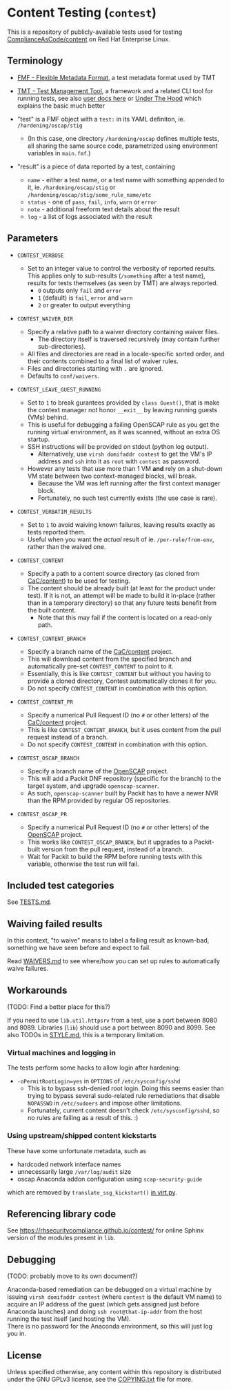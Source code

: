 # Content Testing (`contest`)

This is a repository of publicly-available tests used for testing
[ComplianceAsCode/content](https://github.com/ComplianceAsCode/content/)
on Red Hat Enterprise Linux.

## Terminology

- [FMF - Flexible Metadata Format](https://github.com/teemtee/fmf/), a test
  metadata format used by TMT
- [TMT - Test Management Tool](https://github.com/teemtee/tmt/), a framework
  and a related CLI tool for running tests, see also
  [user docs here](https://tmt.readthedocs.io/en/stable/) or
  [Under The Hood](https://tmt.readthedocs.io/en/stable/guide.html#under-the-hood)
  which explains the basic much better

- "test" is a FMF object with a `test:` in its YAML definiton, ie.
  `/hardening/oscap/stig`
  - (In this case, one directory `/hardening/oscap` defines multiple tests,
    all sharing the same source code, parametrized using environment variables
    in `main.fmf`.)

- "result" is a piece of data reported by a test, containing
  - `name` - either a test name, or a test name with something appended to it,
    ie. `/hardening/oscap/stig` or `/hardening/oscap/stig/some_rule_name/etc`
  - `status` - one of `pass`, `fail`, `info`, `warn` or `error`
  - `note` - additional freeform text details about the result
  - `log` - a list of logs associated with the result

## Parameters

- `CONTEST_VERBOSE`
  - Set to an integer value to control the verbosity of reported results.
    This applies only to sub-results (`/something` after a test name), results
    for tests themselves (as seen by TMT) are always reported.
    - `0` outputs only `fail` and `error`
    - `1` (default) is `fail`, `error` and `warn`
    - `2` or greater to output everything

- `CONTEST_WAIVER_DIR`
  - Specify a relative path to a waiver directory containing waiver files.
    - The directory itself is traversed recursively (may contain further
      sub-directories).
  - All files and directories are read in a locale-specific sorted order,
    and their contents combined to a final list of waiver rules.
  - Files and directories starting with `.` are ignored.
  - Defaults to `conf/waivers`.

- `CONTEST_LEAVE_GUEST_RUNNING`
  - Set to `1` to break gurantees provided by `class Guest()`, that is make the
    context manager not honor `__exit__` by leaving running guests (VMs) behind.
  - This is useful for debugging a failing OpenSCAP rule as you get the running
    virtual environment, as it was scanned, without an extra OS startup.
  - SSH instructions will be provided on stdout (python log output).
    - Alternatively, use `virsh domifaddr contest` to get the VM's IP address
      and `ssh` into it as `root` with `contest` as password.
  - However any tests that use more than 1 VM **and** rely on a shut-down VM
    state between two context-managed blocks, will break.
    - Because the VM was left running after the first context manager block.
    - Fortunately, no such test currently exists (the use case is rare).

- `CONTEST_VERBATIM_RESULTS`
  - Set to `1` to avoid waiving known failures, leaving results exactly as
    tests reported them.
  - Useful when you want the *actual* result of ie. `/per-rule/from-env`,
    rather than the waived one.

- `CONTEST_CONTENT`
  - Specify a path to a content source directory (as cloned from
    [CaC/content](https://github.com/ComplianceAsCode/content/)) to be used
    for testing.
  - The content should be already built (at least for the product under test).
    If it is not, an attempt will be made to build it in-place (rather than
    in a temporary directory) so that any future tests benefit from the built
    content.
    - Note that this may fail if the content is located on a read-only path.

- `CONTEST_CONTENT_BRANCH`
  - Specify a branch name of the
    [CaC/content](https://github.com/ComplianceAsCode/content/) project.
  - This will download content from the specified branch and automatically
    pre-set `CONTEST_CONTENT` to point to it.
  - Essentially, this is like `CONTEST_CONTENT` but without you having to
    provide a cloned directory, Contest automatically clones it for you.
  - Do not specify `CONTEST_CONTENT` in combination with this option.

- `CONTEST_CONTENT_PR`
  - Specify a numerical Pull Request ID (no `#` or other letters) of the
    [CaC/content](https://github.com/ComplianceAsCode/content/) project.
  - This is like `CONTEST_CONTENT_BRANCH`, but it uses content from the
    pull request instead of a branch.
  - Do not specify `CONTEST_CONTENT` in combination with this option.

- `CONTEST_OSCAP_BRANCH`
  - Specify a branch name of the
    [OpenSCAP](https://github.com/OpenSCAP/openscap/) project.
  - This will add a Packit DNF repository (specific for the branch) to
    the target system, and upgrade `openscap-scanner`.
  - As such, `openscap-scanner` built by Packit has to have a newer NVR
    than the RPM provided by regular OS repositories.

- `CONTEST_OSCAP_PR`
  - Specify a numerical Pull Request ID (no `#` or other letters) of the
    [OpenSCAP](https://github.com/OpenSCAP/openscap/) project.
  - This works like `CONTEST_OSCAP_BRANCH`, but it upgrades to a Packit-built
    version from the pull request, instead of a branch.
  - Wait for Packit to build the RPM before running tests with this variable,
    otherwise the test run will fail.

## Included test categories

See [TESTS.md](docs/TESTS.md).

## Waiving failed results

In this context, "to waive" means to label a failing result as known-bad,
something we have seen before and expect to fail.

Read [WAIVERS.md](docs/WAIVERS.md) to see where/how you can set up rules to
automatically waive failures.

## Workarounds

(TODO: Find a better place for this?)

If you need to use `lib.util.httpsrv` from a test, use a port between
8080 and 8089. Libraries (`lib`) should use a port between 8090 and 8099.
See also TODOs in [STYLE.md](docs/STYLE.md), this is a temporary limitation.

### Virtual machines and logging in

The tests perform some hacks to allow login after hardening:

- `-oPermitRootLogin=yes` in `OPTIONS` of `/etc/sysconfig/sshd`
  - This is to bypass ssh-denied root login. Doing this seems easier than trying
    to bypass several sudo-related rule remediations that disable `NOPASSWD`
    in `/etc/sudoers` and impose other limitations.
  - Fortunately, current content doesn't check `/etc/sysconfig/sshd`, so no
    rules are failing as a result of this. :)

### Using upstream/shipped content kickstarts

These have some unfortunate metadata, such as

- hardcoded network interface names
- unnecessarily large `/var/log/audit` size
- oscap Anaconda addon configuration using `scap-security-guide`

which are removed by `translate_ssg_kickstart()` [in virt.py](lib/virt.py).

## Referencing library code

See https://rhsecuritycompliance.github.io/contest/ for online Sphinx version
of the modules present in `lib`.

## Debugging

(TODO: probably move to its own document?)

Anaconda-based remediation can be debugged on a virtual machine by issuing
`virsh domifaddr contest` (where `contest` is the default VM name) to acquire
an IP address of the guest (which gets assigned just before Anaconda launches)
and doing `ssh root@that-ip-addr` from the host running the test itself (and
hosting the VM).  
There is no password for the Anaconda environment, so this will just log you in.

## License

Unless specified otherwise, any content within this repository is distributed
under the GNU GPLv3 license, see the [COPYING.txt](COPYING.txt) file for more.
